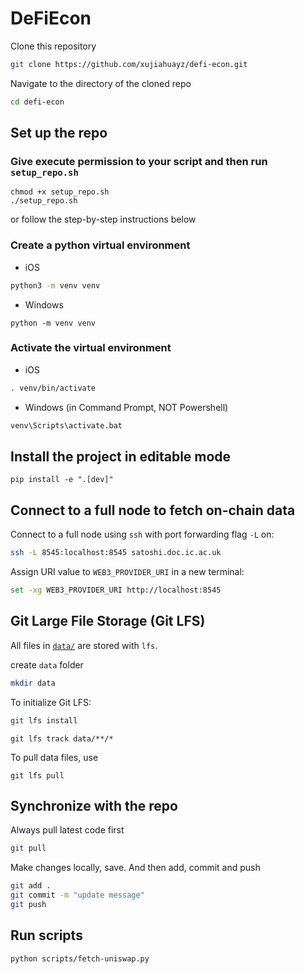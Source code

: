 # DeFiEcon

Clone this repository

```bash
git clone https://github.com/xujiahuayz/defi-econ.git
```

Navigate to the directory of the cloned repo

```bash
cd defi-econ
```

## Set up the repo

### Give execute permission to your script and then run `setup_repo.sh`

```
chmod +x setup_repo.sh
./setup_repo.sh
```

or follow the step-by-step instructions below

### Create a python virtual environment

- iOS

```zsh
python3 -m venv venv
```

- Windows

```
python -m venv venv
```

### Activate the virtual environment

- iOS

```zsh
. venv/bin/activate
```

- Windows (in Command Prompt, NOT Powershell)

```zsh
venv\Scripts\activate.bat
```

## Install the project in editable mode

```
pip install -e ".[dev]"
```

## Connect to a full node to fetch on-chain data

Connect to a full node using `ssh` with port forwarding flag `-L` on:

```zsh
ssh -L 8545:localhost:8545 satoshi.doc.ic.ac.uk
```

Assign URI value to `WEB3_PROVIDER_URI` in a new terminal:

```zsh
set -xg WEB3_PROVIDER_URI http://localhost:8545
```

## Git Large File Storage (Git LFS)

All files in [`data/`](data/) are stored with `lfs`.

create `data` folder

```zsh
mkdir data
```

To initialize Git LFS:

```zsh
git lfs install
```

```
git lfs track data/**/*
```

To pull data files, use

```
git lfs pull
```

## Synchronize with the repo

Always pull latest code first

```zsh
git pull
```

Make changes locally, save. And then add, commit and push

```zsh
git add .
git commit -m "update message"
git push
```

## Run scripts

```zsh
python scripts/fetch-uniswap.py
```
